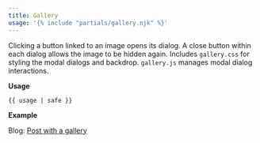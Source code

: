 ```yaml
---
title: Gallery
usage: '{% include "partials/gallery.njk" %}'
---
```



Clicking a button linked to an image opens its dialog. A close button within each dialog allows the image to be hidden again.
Includes `gallery.css` for styling the modal dialogs and backdrop.
`gallery.js` manages modal dialog interactions.

**Usage**

```
{{ usage | safe }}
```

**Example**

Blog: [Post with a gallery](/blog/post-with-a-gallery/)